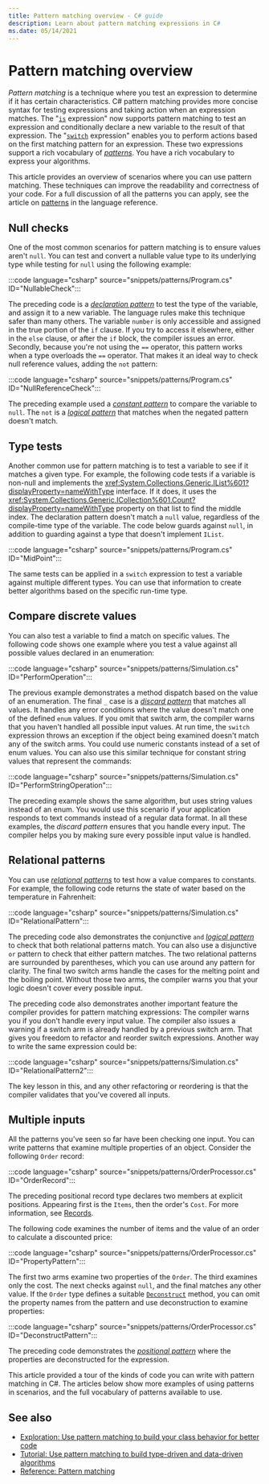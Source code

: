 ```yaml
---
title: Pattern matching overview - C# guide
description: Learn about pattern matching expressions in C#
ms.date: 05/14/2021
---
```


# Pattern matching overview

*Pattern matching* is a technique where you test an expression to determine if it has certain characteristics. C# pattern matching provides more concise syntax for testing expressions and taking action when an expression matches. The "[`is`](../../language-reference/operators/is.md) expression" now supports pattern matching to test an expression and conditionally declare a new variable to the result of that expression. The "[`switch`](../../language-reference/operators/switch-expression.md) expression" enables you to perform actions based on the first matching pattern for an expression. These two expressions support a rich vocabulary of [*patterns*](../../language-reference/operators/patterns.md). You have a rich vocabulary to express your algorithms.

This article provides an overview of scenarios where you can use pattern matching. These techniques can improve the readability and correctness of your code. For a full discussion of all the patterns you can apply, see the article on [patterns](../../language-reference/operators/patterns.md) in the language reference.

## Null checks

One of the most common scenarios for pattern matching is to ensure values aren't `null`. You can test and convert a nullable value type to its underlying type while testing for `null` using the following example:

:::code language="csharp" source="snippets/patterns/Program.cs" ID="NullableCheck":::

The preceding code is a [*declaration pattern*](../../language-reference/operators/patterns.md#declaration-and-type-patterns) to test the type of the variable, and assign it to a new variable. The language rules make this technique safer than many others. The variable `number` is only accessible and assigned in the true portion of the `if` clause. If you try to access it elsewhere, either in the `else` clause, or after the `if` block, the compiler issues an error. Secondly, because you're not using the `==` operator, this pattern works when a type overloads the `==` operator. That makes it an ideal way to check null reference values, adding the `not` pattern:

:::code language="csharp" source="snippets/patterns/Program.cs" ID="NullReferenceCheck":::

The preceding example used a [*constant pattern*](../../language-reference/operators/patterns.md#constant-pattern) to compare the variable to `null`. The `not` is a [*logical pattern*](../../language-reference/operators/patterns.md#logical-patterns) that matches when the negated pattern doesn't match.

## Type tests

Another common use for pattern matching is to test a variable to see if it matches a given type. For example, the following code tests if a variable is non-null and implements the <xref:System.Collections.Generic.IList%601?displayProperty=nameWithType> interface. If it does, it uses the <xref:System.Collections.Generic.ICollection%601.Count?displayProperty=nameWithType> property on that list to find the middle index. The declaration pattern doesn't match a `null` value, regardless of the compile-time type of the variable. The code below guards against `null`, in addition to guarding against a type that doesn't implement `IList`.

:::code language="csharp" source="snippets/patterns/Program.cs" ID="MidPoint":::

The same tests can be applied in a `switch` expression to test a variable against multiple different types. You can use that information to create better algorithms based on the specific run-time type.

## Compare discrete values

You can also test a variable to find a match on specific values. The following code shows one example where you test a value against all possible values declared in an enumeration:

:::code language="csharp" source="snippets/patterns/Simulation.cs" ID="PerformOperation":::

The previous example demonstrates a method dispatch based on the value of an enumeration. The final `_` case is a [*discard pattern*](../../language-reference/operators/patterns.md#discard-pattern) that matches all values. It handles any error conditions where the value doesn't match one of the defined `enum` values. If you omit that switch arm, the compiler warns that you haven't handled all possible input values. At run time, the `switch` expression throws an exception if the object being examined doesn't match any of the switch arms. You could use numeric constants instead of a set of enum values. You can also use this similar technique for constant string values that represent the commands:

:::code language="csharp" source="snippets/patterns/Simulation.cs" ID="PerformStringOperation":::

The preceding example shows the same algorithm, but uses string values instead of an enum. You would use this scenario if your application responds to text commands instead of a regular data format. In all these examples, the *discard pattern* ensures that you handle every input. The compiler helps you by making sure every possible input value is handled.

## Relational patterns

You can use [*relational patterns*](../../language-reference/operators/patterns.md#relational-patterns) to test how a value compares to constants. For example, the following code returns the state of water based on the temperature in Fahrenheit:

:::code language="csharp" source="snippets/patterns/Simulation.cs" ID="RelationalPattern":::

The preceding code also demonstrates the conjunctive `and` [*logical pattern*](../../language-reference/operators/patterns.md#logical-patterns) to check that both relational patterns match. You can also use a disjunctive `or` pattern to check that either pattern matches. The two relational patterns are surrounded by parentheses, which you can use around any pattern for clarity. The final two switch arms handle the cases for the melting point and the boiling point. Without those two arms, the compiler warns you that your logic doesn't cover every possible input.

The preceding code also demonstrates another important feature the compiler provides for pattern matching expressions: The compiler warns you if you don't handle every input value. The compiler also issues a warning if a switch arm is already handled by a previous switch arm. That gives you freedom to refactor and reorder switch expressions. Another way to write the same expression could be:

:::code language="csharp" source="snippets/patterns/Simulation.cs" ID="RelationalPattern2":::

The key lesson in this, and any other refactoring or reordering is that the compiler validates that you've covered all inputs.

## Multiple inputs

All the patterns you've seen so far have been checking one input. You can write patterns that examine multiple properties of an object. Consider the following `Order` record:

:::code language="csharp" source="snippets/patterns/OrderProcessor.cs" ID="OrderRecord":::

The preceding positional record type declares two members at explicit positions. Appearing first is the `Items`, then the order's `Cost`. For more information, see [Records](../../language-reference/builtin-types/record.md).

The following code examines the number of items and the value of an order to calculate a discounted price:

:::code language="csharp" source="snippets/patterns/OrderProcessor.cs" ID="PropertyPattern":::

The first two arms examine two properties of the `Order`. The third examines only the cost. The next checks against `null`, and the final matches any other value. If the `Order` type defines a suitable [`Deconstruct`](deconstruct.md) method, you can omit the property names from the pattern and use deconstruction to examine properties:

:::code language="csharp" source="snippets/patterns/OrderProcessor.cs" ID="DeconstructPattern":::

The preceding code demonstrates the [*positional pattern*](../../language-reference/operators/patterns.md#positional-pattern) where the properties are deconstructed for the expression.

This article provided a tour of the kinds of code you can write with pattern matching in C#. The articles below show more examples of using patterns in scenarios, and the full vocabulary of patterns available to use.

## See also

- [Exploration: Use pattern matching to build your class behavior for better code](../../whats-new/tutorials/patterns-objects.md)
- [Tutorial: Use pattern matching to build type-driven and data-driven algorithms](../tutorials/pattern-matching.md)
- [Reference: Pattern matching](../../language-reference/operators/patterns.md)
